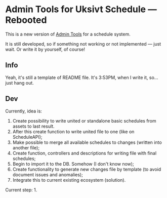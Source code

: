 # Admin Tools for Uksivt Schedule — Rebooted

This is a new version of [Admin Tools](https://github.com/Locked15/UksivtScheduler_AdminTools) for a schedule system.

It is still developed, so if something not working or not implemented — just wait.
Or write it by yourself, of course!

## Info

Yeah, it's still a template of README file.
It's 3:53PM, when I write it, so... just hang out.

## Dev

Currently, idea is:
   1. Create possibility to write united or standalone basic schedules from assets to last result.
   2. After this create function to write united file to one (like on ScheduleAPI);
   3. Make possible to merge all available schedules to changes (written into another file);
   4. Create function, controllers and descriptions for writing file with final schedules;
   5. Begin to import it to the DB. Somehow (I don't know now);
   6. Create functionality to generate new changes file by template (to avoid document issues and anomalies);
   7. Integrate this to current existing ecosystem (solution).

Current step: 1.
